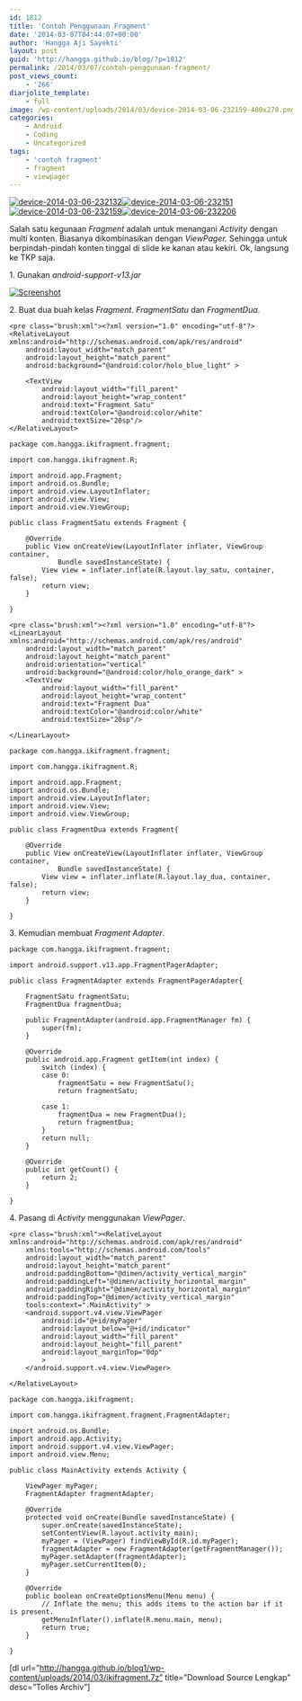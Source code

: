 ```yaml
---
id: 1812
title: 'Contoh Penggunaan Fragment'
date: '2014-03-07T04:44:07+00:00'
author: 'Hangga Aji Sayekti'
layout: post
guid: 'http://hangga.github.io/blog/?p=1812'
permalink: /2014/03/07/contoh-penggunaan-fragment/
post_views_count:
    - '266'
diarjolite_template:
    - full
image: /wp-content/uploads/2014/03/device-2014-03-06-232159-480x270.png
categories:
    - Android
    - Coding
    - Uncategorized
tags:
    - 'contoh fragment'
    - fragment
    - viewpager
---
```


[![device-2014-03-06-232132](http://hangga.github.io/blog1/wp-content/uploads/2014/03/device-2014-03-06-232132-180x300.png)](http://hangga.github.io/blog1/wp-content/uploads/2014/03/device-2014-03-06-232132.png)[![device-2014-03-06-232151](http://hangga.github.io/blog1/wp-content/uploads/2014/03/device-2014-03-06-232151-180x300.png)](http://hangga.github.io/blog1/wp-content/uploads/2014/03/device-2014-03-06-232151.png)[![device-2014-03-06-232159](http://hangga.github.io/blog1/wp-content/uploads/2014/03/device-2014-03-06-232159-180x300.png)](http://hangga.github.io/blog1/wp-content/uploads/2014/03/device-2014-03-06-232159.png)[![device-2014-03-06-232206](http://hangga.github.io/blog1/wp-content/uploads/2014/03/device-2014-03-06-232206-180x300.png)](http://hangga.github.io/blog1/wp-content/uploads/2014/03/device-2014-03-06-232206.png)

Salah satu kegunaan *Fragment* adalah untuk menangani *Activity* dengan multi konten. Biasanya dikombinasikan dengan *ViewPager.* Sehingga untuk berpindah-pindah konten tinggal di slide ke kanan atau kekiri. Ok, langsung ke TKP saja.

1\. Gunakan *android-support-v13.jar*

[![Screenshot](http://hangga.github.io/blog1/wp-content/uploads/2014/03/Screenshot.png)](http://hangga.github.io/blog1/wp-content/uploads/2014/03/Screenshot.png)

2\. Buat dua buah kelas *Fragment*. *FragmentSatu* dan *FragmentDua*.

```
<pre class="brush:xml"><?xml version="1.0" encoding="utf-8"?>
<RelativeLayout xmlns:android="http://schemas.android.com/apk/res/android"
    android:layout_width="match_parent"
    android:layout_height="match_parent"
    android:background="@android:color/holo_blue_light" >

	<TextView
        android:layout_width="fill_parent"
        android:layout_height="wrap_content"
        android:text="Fragment Satu"
        android:textColor="@android:color/white"
        android:textSize="20sp"/>
</RelativeLayout>
```

```
package com.hangga.ikifragment.fragment;

import com.hangga.ikifragment.R;

import android.app.Fragment;
import android.os.Bundle;
import android.view.LayoutInflater;
import android.view.View;
import android.view.ViewGroup;

public class FragmentSatu extends Fragment {

	@Override
	public View onCreateView(LayoutInflater inflater, ViewGroup container,
			Bundle savedInstanceState) {
		View view = inflater.inflate(R.layout.lay_satu, container, false);
		return view;
	}

}
```

```
<pre class="brush:xml"><?xml version="1.0" encoding="utf-8"?>
<LinearLayout xmlns:android="http://schemas.android.com/apk/res/android"
    android:layout_width="match_parent"
    android:layout_height="match_parent"
    android:orientation="vertical"
    android:background="@android:color/holo_orange_dark" >
    <TextView
        android:layout_width="fill_parent"
        android:layout_height="wrap_content"
        android:text="Fragment Dua"
        android:textColor="@android:color/white"
        android:textSize="20sp"/>

</LinearLayout>
```

```
package com.hangga.ikifragment.fragment;

import com.hangga.ikifragment.R;

import android.app.Fragment;
import android.os.Bundle;
import android.view.LayoutInflater;
import android.view.View;
import android.view.ViewGroup;

public class FragmentDua extends Fragment{

	@Override
	public View onCreateView(LayoutInflater inflater, ViewGroup container,
			Bundle savedInstanceState) {
		View view = inflater.inflate(R.layout.lay_dua, container, false);
		return view;
	}

}
```

3\. Kemudian membuat *Fragment Adapter*.

```
package com.hangga.ikifragment.fragment;

import android.support.v13.app.FragmentPagerAdapter; 

public class FragmentAdapter extends FragmentPagerAdapter{

	FragmentSatu fragmentSatu;
	FragmentDua fragmentDua;

	public FragmentAdapter(android.app.FragmentManager fm) {
		super(fm);
	}

	@Override
	public android.app.Fragment getItem(int index) {
		switch (index) {
		case 0:
			fragmentSatu = new FragmentSatu();
			return fragmentSatu;

		case 1:
			fragmentDua = new FragmentDua();
			return fragmentDua;
		}
		return null;
	}

	@Override
	public int getCount() {
		return 2;
	}

}
```

4\. Pasang di *Activity* menggunakan *ViewPager*.

```
<pre class="brush:xml"><RelativeLayout xmlns:android="http://schemas.android.com/apk/res/android"
    xmlns:tools="http://schemas.android.com/tools"
    android:layout_width="match_parent"
    android:layout_height="match_parent"
    android:paddingBottom="@dimen/activity_vertical_margin"
    android:paddingLeft="@dimen/activity_horizontal_margin"
    android:paddingRight="@dimen/activity_horizontal_margin"
    android:paddingTop="@dimen/activity_vertical_margin"
    tools:context=".MainActivity" >
	<android.support.v4.view.ViewPager
    	android:id="@+id/myPager"
    	android:layout_below="@+id/indicator"
        android:layout_width="fill_parent"
        android:layout_height="fill_parent"
        android:layout_marginTop="0dp"
        >
    </android.support.v4.view.ViewPager>

</RelativeLayout>
```

```
package com.hangga.ikifragment;

import com.hangga.ikifragment.fragment.FragmentAdapter;

import android.os.Bundle;
import android.app.Activity;
import android.support.v4.view.ViewPager;
import android.view.Menu;

public class MainActivity extends Activity {

	ViewPager myPager;
	FragmentAdapter fragmentAdapter;

	@Override
	protected void onCreate(Bundle savedInstanceState) {
		super.onCreate(savedInstanceState);
		setContentView(R.layout.activity_main);
		myPager = (ViewPager) findViewById(R.id.myPager);
		fragmentAdapter = new FragmentAdapter(getFragmentManager());
		myPager.setAdapter(fragmentAdapter);
		myPager.setCurrentItem(0);
	}

	@Override
	public boolean onCreateOptionsMenu(Menu menu) {
		// Inflate the menu; this adds items to the action bar if it is present.
		getMenuInflater().inflate(R.menu.main, menu);
		return true;
	}

}
```

\[dl url=”http://hangga.github.io/blog1/wp-content/uploads/2014/03/ikifragment.7z” title=”Download Source Lengkap” desc=”Tolles Archiv”\]